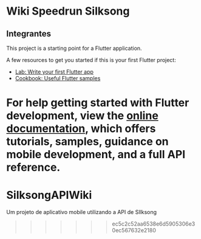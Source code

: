 # Wiki Speedrun Silksong

## Integrantes


This project is a starting point for a Flutter application.

A few resources to get you started if this is your first Flutter project:

- [Lab: Write your first Flutter app](https://docs.flutter.dev/get-started/codelab)
- [Cookbook: Useful Flutter samples](https://docs.flutter.dev/cookbook)

For help getting started with Flutter development, view the
[online documentation](https://docs.flutter.dev/), which offers tutorials,
samples, guidance on mobile development, and a full API reference.
=======
# SilksongAPIWiki
Um projeto de aplicativo mobile utilizando a API de SIlksong
>>>>>>> ec5c2c52aa6538e6d5905306e30ec567632e2180
